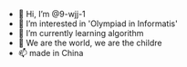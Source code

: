 - 👋 Hi, I’m @9-wjj-1
- 👀 I’m interested in 'Olympiad in Informatis'
- 🌱 I’m currently learning algorithm
- 💞️ We are the world, we are the childre
- 📫 made in China
<!---
9-wjj-12/9-wjj-12 is a ✨ special ✨ repository because its `README.md` (this file) appears on your GitHub profile.
You can click the Preview link to take a look at your changes.
--->
